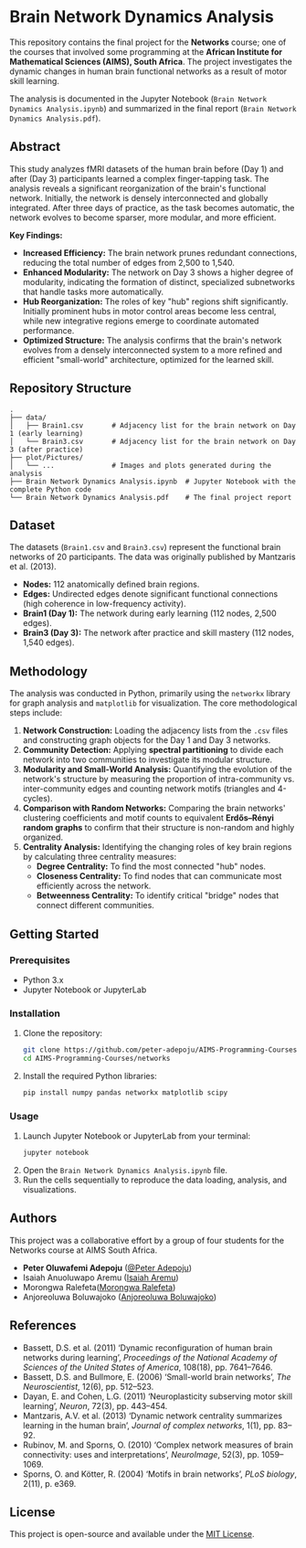 # Brain Network Dynamics Analysis

This repository contains the final project for the **Networks** course; one of the courses that involved some programming at the **African Institute for Mathematical Sciences (AIMS), South Africa**. The project investigates the dynamic changes in human brain functional networks as a result of motor skill learning.

The analysis is documented in the Jupyter Notebook (`Brain Network Dynamics Analysis.ipynb`) and summarized in the final report (`Brain Network Dynamics Analysis.pdf`).

## Abstract

This study analyzes fMRI datasets of the human brain before (Day 1) and after (Day 3) participants learned a complex finger-tapping task. The analysis reveals a significant reorganization of the brain's functional network. Initially, the network is densely interconnected and globally integrated. After three days of practice, as the task becomes automatic, the network evolves to become sparser, more modular, and more efficient.

**Key Findings:**
- **Increased Efficiency:** The brain network prunes redundant connections, reducing the total number of edges from 2,500 to 1,540.
- **Enhanced Modularity:** The network on Day 3 shows a higher degree of modularity, indicating the formation of distinct, specialized subnetworks that handle tasks more automatically.
- **Hub Reorganization:** The roles of key "hub" regions shift significantly. Initially prominent hubs in motor control areas become less central, while new integrative regions emerge to coordinate automated performance.
- **Optimized Structure:** The analysis confirms that the brain's network evolves from a densely interconnected system to a more refined and efficient "small-world" architecture, optimized for the learned skill.

## Repository Structure

```
.
├── data/
│   ├── Brain1.csv       # Adjacency list for the brain network on Day 1 (early learning)
│   └── Brain3.csv       # Adjacency list for the brain network on Day 3 (after practice)
├── plot/Pictures/
│   └── ...              # Images and plots generated during the analysis
├── Brain Network Dynamics Analysis.ipynb  # Jupyter Notebook with the complete Python code
└── Brain Network Dynamics Analysis.pdf    # The final project report
```

## Dataset

The datasets (`Brain1.csv` and `Brain3.csv`) represent the functional brain networks of 20 participants. The data was originally published by Mantzaris et al. (2013).

- **Nodes:** 112 anatomically defined brain regions.
- **Edges:** Undirected edges denote significant functional connections (high coherence in low-frequency activity).
- **Brain1 (Day 1):** The network during early learning (112 nodes, 2,500 edges).
- **Brain3 (Day 3):** The network after practice and skill mastery (112 nodes, 1,540 edges).

## Methodology

The analysis was conducted in Python, primarily using the `networkx` library for graph analysis and `matplotlib` for visualization. The core methodological steps include:

1.  **Network Construction:** Loading the adjacency lists from the `.csv` files and constructing graph objects for the Day 1 and Day 3 networks.
2.  **Community Detection:** Applying **spectral partitioning** to divide each network into two communities to investigate its modular structure.
3.  **Modularity and Small-World Analysis:** Quantifying the evolution of the network's structure by measuring the proportion of intra-community vs. inter-community edges and counting network motifs (triangles and 4-cycles).
4.  **Comparison with Random Networks:** Comparing the brain networks' clustering coefficients and motif counts to equivalent **Erdős–Rényi random graphs** to confirm that their structure is non-random and highly organized.
5.  **Centrality Analysis:** Identifying the changing roles of key brain regions by calculating three centrality measures:
    -   **Degree Centrality:** To find the most connected "hub" nodes.
    -   **Closeness Centrality:** To find nodes that can communicate most efficiently across the network.
    -   **Betweenness Centrality:** To identify critical "bridge" nodes that connect different communities.

## Getting Started

### Prerequisites

- Python 3.x
- Jupyter Notebook or JupyterLab

### Installation

1.  Clone the repository:
    ```bash
    git clone https://github.com/peter-adepoju/AIMS-Programming-Courses.git
    cd AIMS-Programming-Courses/networks
    ```

2.  Install the required Python libraries:
    ```bash
    pip install numpy pandas networkx matplotlib scipy
    ```

### Usage

1.  Launch Jupyter Notebook or JupyterLab from your terminal:
    ```bash
    jupyter notebook
    ```
2.  Open the `Brain Network Dynamics Analysis.ipynb` file.
3.  Run the cells sequentially to reproduce the data loading, analysis, and visualizations.

## Authors

This project was a collaborative effort by a group of four students for the Networks course at AIMS South Africa.

- **Peter Oluwafemi Adepoju** ([@Peter Adepoju](https://github.com/peter-adepoju))
- Isaiah Anuoluwapo Aremu ([Isaiah Aremu](https://www.linkedin.com/in/isaiah-anuoluwapo-aremu-1a7301305))
- Morongwa Ralefeta([Morongwa Ralefeta](https://www.linkedin.com/in/morongwa-ralefeta-85b27021b))
- Anjoreoluwa Boluwajoko ([Anjoreoluwa Boluwajoko](https://www.linkedin.com/in/anjoreoluwa-boluwajoko-0050b9160))

## References

- Bassett, D.S. et al. (2011) ‘Dynamic reconfiguration of human brain networks during learning’, *Proceedings of the National Academy of Sciences of the United States of America*, 108(18), pp. 7641–7646.
- Bassett, D.S. and Bullmore, E. (2006) ‘Small-world brain networks’, *The Neuroscientist*, 12(6), pp. 512–523.
- Dayan, E. and Cohen, L.G. (2011) ‘Neuroplasticity subserving motor skill learning’, *Neuron*, 72(3), pp. 443–454.
- Mantzaris, A.V. et al. (2013) ‘Dynamic network centrality summarizes learning in the human brain’, *Journal of complex networks*, 1(1), pp. 83–92.
- Rubinov, M. and Sporns, O. (2010) ‘Complex network measures of brain connectivity: uses and interpretations’, *NeuroImage*, 52(3), pp. 1059–1069.
- Sporns, O. and Kötter, R. (2004) ‘Motifs in brain networks’, *PLoS biology*, 2(11), p. e369.

## License

This project is open-source and available under the [MIT License](LICENSE).
